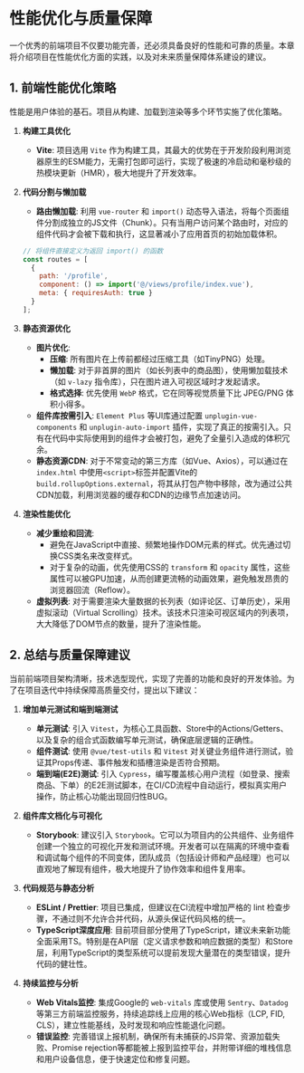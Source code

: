 # 性能优化与质量保障

一个优秀的前端项目不仅要功能完善，还必须具备良好的性能和可靠的质量。本章将介绍项目在性能优化方面的实践，以及对未来质量保障体系建设的建议。

## 1. 前端性能优化策略

性能是用户体验的基石。项目从构建、加载到渲染等多个环节实施了优化策略。

1.  **构建工具优化**
    -   **Vite**: 项目选用 `Vite` 作为构建工具，其最大的优势在于开发阶段利用浏览器原生的ESM能力，无需打包即可运行，实现了极速的冷启动和毫秒级的热模块更新（HMR），极大地提升了开发效率。

2.  **代码分割与懒加载**
    -   **路由懒加载**: 利用 `vue-router` 和 `import()` 动态导入语法，将每个页面组件分割成独立的JS文件（Chunk）。只有当用户访问某个路由时，对应的组件代码才会被下载和执行，这显著减小了应用首页的初始加载体积。
    ```javascript
    // 将组件直接定义为返回 import() 的函数
    const routes = [
      { 
        path: '/profile', 
        component: () => import('@/views/profile/index.vue'),
        meta: { requiresAuth: true }
      }
    ];
    ```

3.  **静态资源优化**
    -   **图片优化**:
        -   **压缩**: 所有图片在上传前都经过压缩工具（如TinyPNG）处理。
        -   **懒加载**: 对于非首屏的图片（如长列表中的商品图），使用懒加载技术（如 `v-lazy` 指令库），只在图片进入可视区域时才发起请求。
        -   **格式选择**: 优先使用 `WebP` 格式，它在同等视觉质量下比 JPEG/PNG 体积小得多。
    -   **组件库按需引入**: `Element Plus` 等UI库通过配置 `unplugin-vue-components` 和 `unplugin-auto-import` 插件，实现了真正的按需引入。只有在代码中实际使用到的组件才会被打包，避免了全量引入造成的体积冗余。
    -   **静态资源CDN**: 对于不常变动的第三方库（如Vue、Axios），可以通过在 `index.html` 中使用`<script>`标签并配置Vite的 `build.rollupOptions.external`，将其从打包产物中移除，改为通过公共CDN加载，利用浏览器的缓存和CDN的边缘节点加速访问。

4.  **渲染性能优化**
    -   **减少重绘和回流**:
        -   避免在JavaScript中直接、频繁地操作DOM元素的样式。优先通过切换CSS类名来改变样式。
        -   对于复杂的动画，优先使用CSS的 `transform` 和 `opacity` 属性，这些属性可以被GPU加速，从而创建更流畅的动画效果，避免触发昂贵的浏览器回流（Reflow）。
    -   **虚拟列表**: 对于需要渲染大量数据的长列表（如评论区、订单历史），采用虚拟滚动（Virtual Scrolling）技术。该技术只渲染可视区域内的列表项，大大降低了DOM节点的数量，提升了渲染性能。

## 2. 总结与质量保障建议

当前前端项目架构清晰，技术选型现代，实现了完善的功能和良好的开发体验。为了在项目迭代中持续保障高质量交付，提出以下建议：

1.  **增加单元测试和端到端测试**
    -   **单元测试**: 引入 `Vitest`，为核心工具函数、Store中的Actions/Getters、以及复杂的组合式函数编写单元测试，确保底层逻辑的正确性。
    -   **组件测试**: 使用 `@vue/test-utils` 和 `Vitest` 对关键业务组件进行测试，验证其Props传递、事件触发和插槽渲染是否符合预期。
    -   **端到端(E2E)测试**: 引入 `Cypress`，编写覆盖核心用户流程（如登录、搜索商品、下单）的E2E测试脚本，在CI/CD流程中自动运行，模拟真实用户操作，防止核心功能出现回归性BUG。

2.  **组件库文档化与可视化**
    -   **Storybook**: 建议引入 `Storybook`。它可以为项目内的公共组件、业务组件创建一个独立的可视化开发和测试环境。开发者可以在隔离的环境中查看和调试每个组件的不同变体，团队成员（包括设计师和产品经理）也可以直观地了解现有组件，极大地提升了协作效率和组件复用率。

3.  **代码规范与静态分析**
    -   **ESLint / Prettier**: 项目已集成，但建议在CI流程中增加严格的 lint 检查步骤，不通过则不允许合并代码，从源头保证代码风格的统一。
    -   **TypeScript深度应用**: 目前项目部分使用了TypeScript，建议未来新功能全面采用TS。特别是在API层（定义请求参数和响应数据的类型）和Store层，利用TypeScript的类型系统可以提前发现大量潜在的类型错误，提升代码的健壮性。

4.  **持续监控与分析**
    -   **Web Vitals监控**: 集成Google的 `web-vitals` 库或使用 `Sentry`、`Datadog` 等第三方前端监控服务，持续追踪线上应用的核心Web指标（LCP, FID, CLS），建立性能基线，及时发现和响应性能退化问题。
    -   **错误监控**: 完善错误上报机制，确保所有未捕获的JS异常、资源加载失败、Promise rejection等都能被上报到监控平台，并附带详细的堆栈信息和用户设备信息，便于快速定位和修复问题。 